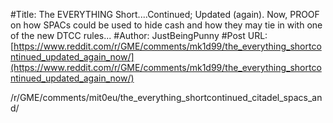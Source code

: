 #Title: The EVERYTHING Short....Continued; Updated (again). Now, PROOF on how SPACs could be used to hide cash and how they may tie in with one of the new DTCC rules...
#Author: JustBeingPunny
#Post URL: [https://www.reddit.com/r/GME/comments/mk1d99/the_everything_shortcontinued_updated_again_now/](https://www.reddit.com/r/GME/comments/mk1d99/the_everything_shortcontinued_updated_again_now/)


/r/GME/comments/mit0eu/the_everything_shortcontinued_citadel_spacs_and/